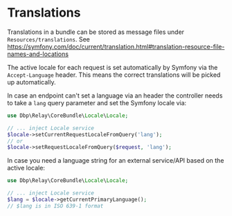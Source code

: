 # Translations

Translations in a bundle can be stored as message files under `Resources/translations`. See https://symfony.com/doc/current/translation.html#translation-resource-file-names-and-locations

The active locale for each request is set automatically by Symfony via the `Accept-Language` header. This means the correct translations will be picked up automatically.

In case an endpoint can't set a language via an header the controller needs to take a `lang` query parameter and set the Symfony locale via:

```php
use Dbp\Relay\CoreBundle\Locale\Locale;

// ... inject Locale service
$locale->setCurrentRequestLocaleFromQuery('lang');
// or
$locale->setRequestLocaleFromQuery($request, 'lang');
```

In case you need a language string for an external service/API based on the active locale:

```php
use Dbp\Relay\CoreBundle\Locale\Locale;

// ... inject Locale service
$lang = $locale->getCurrentPrimaryLanguage();
// $lang is in ISO 639-1 format
```
